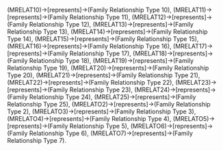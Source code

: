 (MRELAT10)->[represents]->(Family Relationship Type 10), (MRELAT11)->[represents]->(Family Relationship Type 11), (MRELAT12)->[represents]->(Family Relationship Type 12), (MRELAT13)->[represents]->(Family Relationship Type 13), (MRELAT14)->[represents]->(Family Relationship Type 14), (MRELAT15)->[represents]->(Family Relationship Type 15), (MRELAT16)->[represents]->(Family Relationship Type 16), (MRELAT17)->[represents]->(Family Relationship Type 17), (MRELAT18)->[represents]->(Family Relationship Type 18), (MRELAT19)->[represents]->(Family Relationship Type 19), (MRELAT20)->[represents]->(Family Relationship Type 20), (MRELAT21)->[represents]->(Family Relationship Type 21), (MRELAT22)->[represents]->(Family Relationship Type 22), (MRELAT23)->[represents]->(Family Relationship Type 23), (MRELAT24)->[represents]->(Family Relationship Type 24), (MRELAT25)->[represents]->(Family Relationship Type 25), (MRELATO2)->[represents]->(Family Relationship Type 2), (MRELATO3)->[represents]->(Family Relationship Type 3), (MRELATO4)->[represents]->(Family Relationship Type 4), (MRELATO5)->[represents]->(Family Relationship Type 5), (MRELATO6)->[represents]->(Family Relationship Type 6), (MRELATO7)->[represents]->(Family Relationship Type 7).